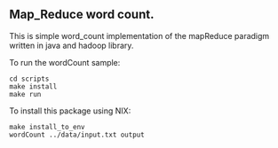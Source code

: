 ## Map_Reduce word count.

This is simple word_count implementation of the mapReduce paradigm written in java and hadoop library.

To run the wordCount sample:

    cd scripts
    make install
    make run

To install this package using NIX:

    make install_to_env
    wordCount ../data/input.txt output
